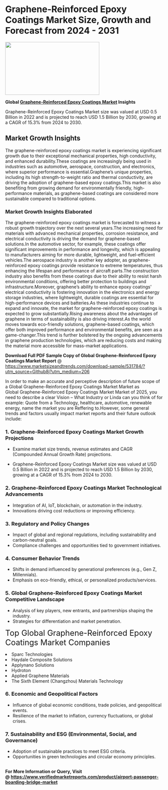 <H1>Graphene-Reinforced Epoxy Coatings Market Size, Growth and Forecast from 2024 - 2031</H1><img class="aligncenter size-medium wp-image-584254" src="https://thirdeyenews.in/wp-content/uploads/2024/09/Global-Market-Research-300x168.jpeg" alt="" width="300" height="168" /><p><strong>Global&nbsp;<a href="https://www.marketsizeandtrends.com/download-sample/531784/?utm_source=Github8j?utm_medium=206">Graphene-Reinforced Epoxy Coatings Market</a> Insights</strong></p><p>Graphene-Reinforced Epoxy Coatings Market size was valued at USD 0.5 Billion in 2022 and is projected to reach USD 1.5 Billion by 2030, growing at a CAGR of 15.3% from 2024 to 2030.</p><p><h2>Market Growth Insights</h2> The graphene-reinforced epoxy coatings market is experiencing significant growth due to their exceptional mechanical properties, high conductivity, and enhanced durability.These coatings are increasingly being used in industries such as automotive, aerospace, construction, and electronics, where superior performance is essential.Graphene’s unique properties, including its high strength-to-weight ratio and thermal conductivity, are driving the adoption of graphene-based epoxy coatings.This market is also benefiting from growing demand for environmentally friendly, high-performance materials, as graphene-based coatings are considered more sustainable compared to traditional options. <h3>Market Growth Insights Elaborated</h3> The graphene-reinforced epoxy coatings market is forecasted to witness a robust growth trajectory over the next several years.The increasing need for materials with advanced mechanical properties, corrosion resistance, and electrical conductivity is driving the demand for graphene-based solutions.In the automotive sector, for example, these coatings offer significant improvements in performance and longevity, which is appealing to manufacturers aiming for more durable, lightweight, and fuel-efficient vehicles.The aerospace industry is another key adopter, as graphene-reinforced epoxy coatings provide resistance to extreme temperatures, thus enhancing the lifespan and performance of aircraft parts.The construction industry also benefits from these coatings due to their ability to resist harsh environmental conditions, offering better protection to buildings and infrastructure.Moreover, graphene’s ability to enhance epoxy coatings' electrical conductivity is fostering innovation in the electronics and energy storage industries, where lightweight, durable coatings are essential for high-performance devices and batteries.As these industries continue to expand and innovate, the market for graphene-reinforced epoxy coatings is expected to grow substantially.Rising awareness about the advantages of graphene in terms of sustainability is also driving interest.As the world moves towards eco-friendly solutions, graphene-based coatings, which offer both improved performance and environmental benefits, are seen as a game-changer.This trend is further bolstered by the ongoing advancements in graphene production technologies, which are reducing costs and making the material more accessible for mass-market applications.</p><p><span class=""><strong>Download Full PDF Sample Copy of Global Graphene-Reinforced Epoxy Coatings Market Report</strong> @ <a href="https://www.marketsizeandtrends.com/download-sample/531784/?utm_source=Github8j?utm_medium=206" target="_blank">https://www.marketsizeandtrends.com/download-sample/531784/?utm_source=Github8j?utm_medium=206</a></span></p><p>In order to make an accurate and perceptive description of future scope of a Global&nbsp;Graphene-Reinforced Epoxy Coatings Market Market as Global&nbsp;Graphene-Reinforced Epoxy Coatings Market Market of 2025, you need to describe a clear Vision &ndash; What Industry or Linda can you think of for example: Quote from a Technology, healthcare, automotive, renewable energy, name the market you are Reffering to.However, some general trends and factors usually impact market reports and their future outlook include:</p><h3>1.&nbsp;<strong>Graphene-Reinforced Epoxy Coatings Market Growth Projections</strong></h3><ul><li>Examine market size trends, revenue estimates and CAGR (Compounded Annual Growth Rate) projections.</li><li><p>Graphene-Reinforced Epoxy Coatings Market size was valued at USD 0.5 Billion in 2022 and is projected to reach USD 1.5 Billion by 2030, growing at a CAGR of 15.3% from 2024 to 2030.</p></li></ul><h3>2.&nbsp;<strong>Graphene-Reinforced Epoxy Coatings Market Technological Advancements</strong></h3><ul><li>Integration of AI, IoT, blockchain, or automation in the industry.</li><li>Innovations driving cost reductions or improving efficiency.</li></ul><h3>3.&nbsp;<strong>Regulatory and Policy Changes</strong></h3><ul><li>Impact of global and regional regulations, including sustainability and carbon-neutral goals.</li><li>Compliance challenges and opportunities tied to government initiatives.</li></ul><h3>4.&nbsp;<strong>Consumer Behavior Trends</strong></h3><ul><li>Shifts in demand influenced by generational preferences (e.g., Gen Z, Millennials).</li><li>Emphasis on eco-friendly, ethical, or personalized products/services.</li></ul><h3>5.&nbsp;<strong>Global Graphene-Reinforced Epoxy Coatings Market Competitive Landscape</strong></h3><ul><li>Analysis of key players, new entrants, and partnerships shaping the industry.</li><li>Strategies for differentiation and market penetration.</li></ul><p data-pm-slice="1 1 []"><span style="color: inherit; font-family: inherit; font-size: 25px;">Top Global Graphene-Reinforced Epoxy Coatings Market Companies</span></p><div class="" data-test-id=""><p><li>Sparc Technologies</li><li> Haydale Composite Solutions</li><li> Applynano Solutions</li><li> Hydroton</li><li> Applied Graphene Materials</li><li> The Sixth Element (Changzhou) Materials Technology</li></p></div><h3>6.&nbsp;<strong>Economic and Geopolitical Factors</strong></h3><ul><li>Influence of global economic conditions, trade policies, and geopolitical events.</li><li>Resilience of the market to inflation, currency fluctuations, or global crises.</li></ul><h3>7.&nbsp;<strong>Sustainability and ESG (Environmental, Social, and Governance)</strong></h3><ul><li>Adoption of sustainable practices to meet ESG criteria.</li><li>Opportunities in green technologies and circular economy principles.</li></ul><h2><strong style="font-size: 14px;">For More Information or Query, Visit @&nbsp;</strong><a style="background-color: #ffffff; font-size: 14px;" href="https://www.marketsizeandtrends.com/report/graphene-reinforced-epoxy-coatings-market/" target="_blank">https://www.verifiedmarketreports.com/product/airport-passenger-boarding-bridge-market</a></h2>